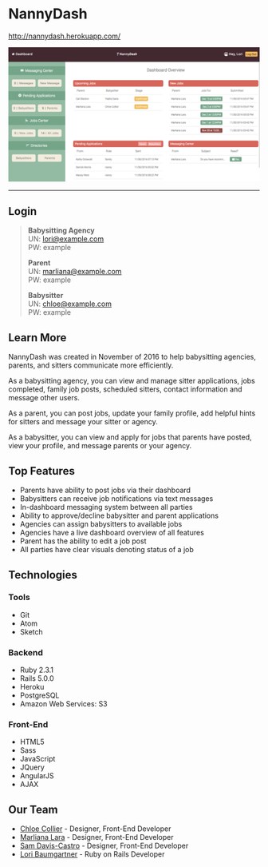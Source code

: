 # NannyDash

http://nannydash.herokuapp.com/

![nannydash preview](app/assets/images/nannydashPreview.png)

---
## Login

> __Babysitting Agency__<br />
> UN: lori@example.com<br />
> PW: example<br />
>
> __Parent__<br />
> UN: marliana@example.com<br />
> PW: example<br />
>
> __Babysitter__<br />
> UN: chloe@example.com<br />
> PW: example<br />



## Learn More

NannyDash was created in November of 2016 to help babysitting agencies, parents, and sitters communicate more efficiently.

As a babysitting agency, you can view and manage sitter applications, jobs completed, family job posts, scheduled sitters, contact information and message other users.

As a parent, you can post jobs, update your family profile, add helpful hints for sitters and message your sitter or agency.

As a babysitter, you can view and apply for jobs that parents have posted, view your profile, and message parents or your agency.


## Top Features

* Parents have ability to post jobs via their dashboard
* Babysitters can receive job notifications via text messages
* In-dashboard messaging system between all parties
* Ability to approve/decline babysitter and parent applications
* Agencies can assign babysitters to available jobs
* Agencies have a live dashboard overview of all features
* Parent has the ability to edit a job post
* All parties have clear visuals denoting status of a job


## Technologies

### Tools 
  * Git
  * Atom
  * Sketch

### Backend 
  * Ruby 2.3.1
  * Rails 5.0.0
  * Heroku
  * PostgreSQL
  * Amazon Web Services: S3

### Front-End 
  * HTML5
  * Sass
  * JavaScript
  * JQuery
  * AngularJS
  * AJAX

## Our Team

* [Chloe Collier](https://github.com/AlyChloe) - Designer, Front-End Developer
* [Marliana Lara](https://github.com/marshmalien) - Designer, Front-End Developer
* [Sam Davis-Castro](https://github.com/SamPlifier) - Designer, Front-End Developer
* [Lori Baumgartner](https://github.com/lburl01) - Ruby on Rails Developer

